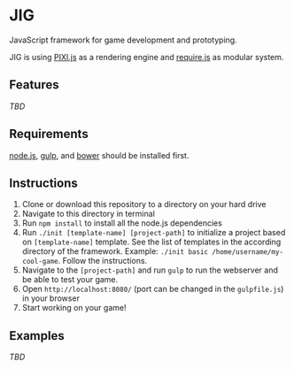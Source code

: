 # JIG

JavaScript framework for game development and prototyping.

JIG is using [PIXI.js](https://github.com/pixijs/pixi.js) as a rendering engine and [require.js](http://requirejs.org/) as modular system.

## Features

*TBD*

## Requirements
[node.js](https://nodejs.org/), [gulp](http://gulpjs.com/), and [bower](http://bower.io/) should be installed first.

## Instructions

1. Clone or download this repository to a directory on your hard drive
2. Navigate to this directory in terminal
3. Run `npm install` to install all the node.js dependencies
4. Run `./init [template-name] [project-path]` to initialize a project based on `[template-name]` template. See the list of templates in the according directory of the framework. Example: `./init basic /home/username/my-cool-game`. Follow the instructions.
5. Navigate to the `[project-path]` and run `gulp` to run the webserver and be able to test your game.
6. Open `http://localhost:8080/` (port can be changed in the `gulpfile.js`) in your browser
7. Start working on your game!

## Examples

*TBD*
